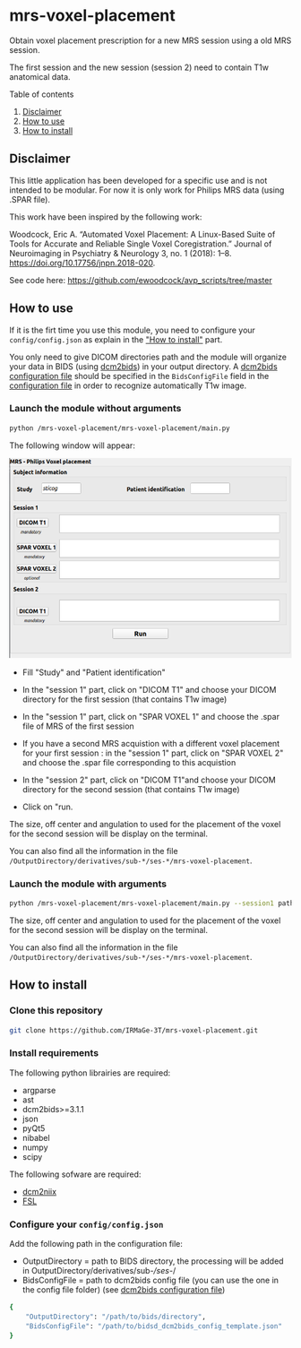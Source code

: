 # mrs-voxel-placement

Obtain voxel placement prescription for a new MRS session using a old MRS session.

The first session and the new session (session 2) need to contain T1w anatomical data.

Table of contents

1. [Disclaimer](#disclaimer)
2. [How to use](#how-to-use)
3. [How to install](#how-to-install)

<a name="disclaimer"></a>
## Disclaimer
This little application has been developed for a specific use and is not intended to be modular.
For now it is only work for Philips MRS data (using .SPAR file).

This work have been inspired by the following work:

Woodcock, Eric A. “Automated Voxel Placement:
A Linux-Based Suite of Tools for Accurate and Reliable Single Voxel Coregistration.”
Journal of Neuroimaging in Psychiatry & Neurology 3, no. 1 (2018): 1–8.
https://doi.org/10.17756/jnpn.2018-020.

See code here: https://github.com/ewoodcock/avp_scripts/tree/master


<a name="how-to-use"></a>
## How to use

If it is the firt time you use this module, you need to configure your `config/config.json` as explain in the ["How to install"](#how-to-install) part.

You only need to give DICOM directories path and the module will organize your data in BIDS (using [dcm2bids](https://unfmontreal.github.io/Dcm2Bids)) in your output directory. A [dcm2bids configuration file](https://unfmontreal.github.io/Dcm2Bids/3.1.1/how-to/create-config-file/) should be specified in the `BidsConfigFile` field in the [configuration file](./config/config.json) in order to recognize automatically T1w image.


### Launch the module without arguments

```bash
python /mrs-voxel-placement/mrs-voxel-placement/main.py
```
The following window will appear:

![Module](./mrs-voxel-placement/module.png)

- Fill "Study" and "Patient identification"

- In the "session 1" part, click on "DICOM T1" and choose your DICOM directory for the first session (that contains T1w image)

- In the "session 1" part, click on "SPAR VOXEL 1" and choose the .spar file of MRS of the first session

- If you have a second MRS acquistion with a different voxel placement for your first session : in the "session 1" part, click on "SPAR VOXEL 2" and choose the .spar file corresponding to this acquistion

- In the "session 2" part, click on "DICOM T1"and choose your DICOM directory for the second session (that contains T1w image)

- Click on "run.

The size, off center and angulation to used for the placement of the voxel for the second session will be display on the terminal.

You can also find all the information in the file `/OutputDirectory/derivatives/sub-*/ses-*/mrs-voxel-placement`.


### Launch the module with arguments

```bash
python /mrs-voxel-placement/mrs-voxel-placement/main.py --session1 path/to/dicom/sess1 --session2 path/to/dicom/sess2 --spar path/to/spar/file/1 path/to/spar/file/2 --study studyname --patient patientname
```

The size, off center and angulation to used for the placement of the voxel for the second session will be display on the terminal.

You can also find all the information in the file `/OutputDirectory/derivatives/sub-*/ses-*/mrs-voxel-placement`.


<a name="how-to-install"></a>
## How to install
### Clone this repository

```bash
git clone https://github.com/IRMaGe-3T/mrs-voxel-placement.git
```

### Install requirements

The following python librairies are required:

- argparse
- ast
- dcm2bids>=3.1.1
- json
- pyQt5
- nibabel
- numpy
- scipy

The following sofware are required:

- [dcm2niix](https://github.com/rordenlab/dcm2niix/releases)
- [FSL](https://fsl.fmrib.ox.ac.uk/fsl/docs/#/)


### Configure your `config/config.json`

Add the following path in the configuration file:
- OutputDirectory = path to BIDS directory, the processing will be added in OutputDirectory/derivatives/sub-*/ses-*/
- BidsConfigFile = path to dcm2bids config file (you can use the one in the config file folder) (see [dcm2bids configuration file](https://unfmontreal.github.io/Dcm2Bids/3.1.1/how-to/create-config-file/))


```bash
{
    "OutputDirectory": "/path/to/bids/directory",
    "BidsConfigFile": "/path/to/bidsd_dcm2bids_config_template.json"
}
```
